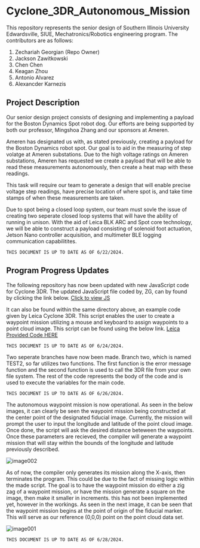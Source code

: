 # Cyclone_3DR_Autonomous_Mission
This repository represents the senior design of Southern Illinois University Edwardsville, SIUE, Mechatronics/Robotics engineering program. The contributors are as follows:

1) Zechariah Georgian (Repo Owner)
2) Jackson Zawitkowski
3) Chen Chen
4) Keagan Zhou
5) Antonio Alvarez
6) Alexancder Karnezis

## Project Description 
Our senior design project consists of designing and implementing a payload for the Boston Dynamics Spot robot dog. 
Our efforts are being supported by both our professor, Mingshoa Zhang and our sponsors at Ameren. 

Ameren has designated us with, as stated previously, creating a payload for the Boston Dynamics robot spot. Our goal is to aid in the measuring of step volatge at Ameren substations. 
Due to the high voltage ratings on Ameren substations, Ameren has requested we create a payload that will be able to read these measurements autonomously, then create a heat map with these readings. 

This task will require our team to generate a design that will enable precise voltage step readings, have precise location of where spot is, and take time stamps of when these measurements are taken. 

Due to spot being a closed loop system, our team must sovle the issue of creating two seperate closed loop systems that will have the ability of running in unison. With the aid of Leica BLK ARC and Spot core technology, we will be able to construct a payload consisting of solenoid foot actuation, Jetson Nano controller acquisition, and multimeter BLE logging communication capabilitites. 

```THIS DOCUMENT IS UP TO DATE AS OF 6/22/2024.```

## Program Progress Updates
The following repository has now been updated with new JavaScript code for Cyclone 3DR. The updated JavaScript file coded by, ZG, can by found by clicking the link below. 
[Click to view JS](Cyclone_3DR/src/TEST.js)

It can also be found within the same directory above, an example code given by Leica Cyclone 3DR. This script enables the user to create a waypoint mission utilizing a mouse and keyboard to assign waypoints to a point cloud image. This script can be found using the below link. 
[Leica Provided Code HERE](Cyclone_3DR/src/Cyclone_Mission_script.js)

```THIS DOCUMENT IS UP TO DATE AS OF 6/24/2024.```

Two seperate branches have now been made. Branch two, which is named TEST2, so far utilizes two functions. The first function is the error message function and the second function is used to call the 3DR file from your own file system. The rest of the code represents the body of the code and is used to execute the variables for the main code. 

```THIS DOCUMENT IS UP TO DATE AS OF 6/26/2024.```

The autonomous waypoint mission is now operational. As seen in the below images, it can clearly be seen the waypoint mission being constructed at the center point of 
the designated fiducial image. Currently, the mission will prompt the user to input the longitude and latitude of the point cloud image.
Once done, the script will ask the desired distance beteween the waypoints. Once these parameters are recieved, the compiler will generate a waypoint mission that 
will stay within the bounds of the longitude and latitude previously described. 

![image002](https://github.com/RoboticsZ12/Cyclone_3DR_Autonomous_Mission/assets/142946153/0f9ffb7d-51cf-4692-92b0-c339fdb770e2)

As of now, the compiler only generates its mission along the X-axis, then terminates the program. This could be due to the fact of missing logic within the made script.
The goal is to have the waypoint mission do either a zig zag of a waypoint mission, or have the mission generate a square on the image, then make it smaller in increments. 
this has not been implemented yet, however in the workings. As seen in the next image, it can be seen that the waypoint mission begins at the point of origin of the fiducial marker. 
This will serve as our reference (0,0,0) point on the point cloud data set. 

![image001](https://github.com/RoboticsZ12/Cyclone_3DR_Autonomous_Mission/assets/142946153/0c41bc82-530e-4789-bd3c-7afb256e26d2)

```THIS DOCUMENT IS UP TO DATE AS OF 6/28/2024.```
